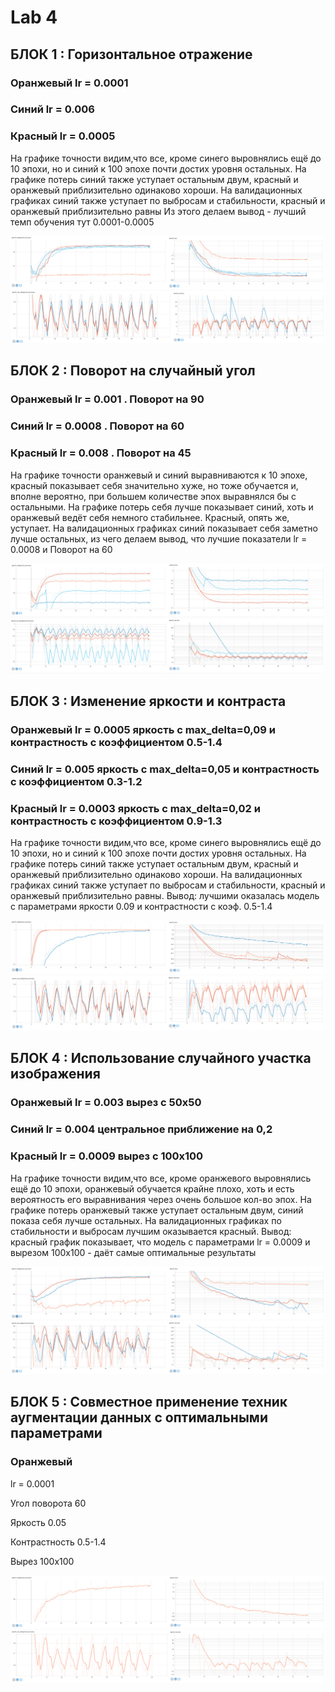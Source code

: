 # Lab 4

## БЛОК 1 : Горизонтальное отражение

### Оранжевый lr = 0.0001
### Синий lr = 0.006
### Красный lr = 0.0005

На графике точности видим,что все, кроме синего выровнялись ещё до 10 эпохи, но и синий к 100 эпохе почти достих уровня остальных.
На графике потерь синий также уступает остальным двум, красный и оранжевый приблизительно одинаково хороши.
На валидационных графиках синий также уступает по выбросам и стабильности, красный и оранжевый приблизительно равны
Из этого делаем вывод - лучший темп обучения тут 0.0001-0.0005

![Image alt](https://github.com/phoenix3x3/Neural-networks-lab-/raw/lab4/train1.jpg)
![Image alt](https://github.com/phoenix3x3/Neural-networks-lab-/raw/lab4/validtaion1.jpg)

## БЛОК 2 : Поворот на случайный угол

### Оранжевый lr = 0.001 . Поворот на 90
### Синий lr = 0.0008 . Поворот на 60
### Красный lr = 0.008 . Поворот на 45

На графике точности оранжевый и синий выравниваются к 10 эпохе, красный показывает себя значительно хуже, но тоже обучается и, вполне вероятно, при большем
количестве эпох выравнялся бы с остальными. На графике потерь себя лучше показывает синий, хоть и оранжевый ведёт себя немного стабильнее. Красный, опять же, уступает.
На валидационных графиках синий показывает себя заметно лучше остальных, из чего делаем вывод, что лучшие показатели lr = 0.0008 и Поворот на 60

![Image alt](https://github.com/phoenix3x3/Neural-networks-lab-/raw/lab4/train2.jpg)
![Image alt](https://github.com/phoenix3x3/Neural-networks-lab-/raw/lab4/validation2.jpg)
## БЛОК 3 : Изменение яркости и контраста

### Оранжевый lr = 0.0005 яркость с max_delta=0,09 и контрастность с коэффициентом 0.5-1.4
### Синий lr = 0.005 яркость с max_delta=0,05 и контрастность с коэффициентом 0.3-1.2
### Красный lr = 0.0003 яркость с max_delta=0,02 и контрастность с коэффициентом 0.9-1.3

На графике точности видим,что все, кроме синего выровнялись ещё до 10 эпохи, но и синий к 100 эпохе почти достих уровня остальных.
На графике потерь синий также уступает остальным двум, красный и оранжевый приблизительно одинаково хороши.
На валидационных графиках синий также уступает по выбросам и стабильности, красный и оранжевый приблизительно равны.
Вывод: лучшими оказалась модель с параметрами яркости 0.09 и контрастности с коэф. 0.5-1.4

![Image alt](https://github.com/phoenix3x3/Neural-networks-lab-/raw/lab4/train3.jpg)
![Image alt](https://github.com/phoenix3x3/Neural-networks-lab-/raw/lab4/validation3.jpg)
## БЛОК 4 : Использование случайного участка изображения


### Оранжевый lr = 0.003 вырез с 50х50 
### Синий lr = 0.004 центральное приближение на 0,2
### Красный lr = 0.0009 вырез с 100х100 

На графике точности видим,что все, кроме оранжевого выровнялись ещё до 10 эпохи, оранжевый обучается крайне плохо,
хоть и есть вероятность его выравнивания через очень большое кол-во эпох.
На графике потерь оранжевый также уступает остальным двум, синий показа себя лучше остальных.
На валидационных графиках по стабильности и выбросам лучшим оказывается красный.
Вывод: красный график показывает, что модель с параметрами lr = 0.0009 и вырезом 100x100 - даёт самые оптимальные результаты

![Image alt](https://github.com/phoenix3x3/Neural-networks-lab-/raw/lab4/train4.jpg)
![Image alt](https://github.com/phoenix3x3/Neural-networks-lab-/raw/lab4/validation4.jpg)
## БЛОК 5 : Совместное применение техник аугментации данных с оптимальными параметрами

### Оранжевый
lr = 0.0001

Угол поворота 60

Яркость 0.05

Контрастность 0.5-1.4

Вырез 100х100

![Image alt](https://github.com/phoenix3x3/Neural-networks-lab-/raw/lab4/train5.jpg)
![Image alt](https://github.com/phoenix3x3/Neural-networks-lab-/raw/lab4/validation5.jpg)
